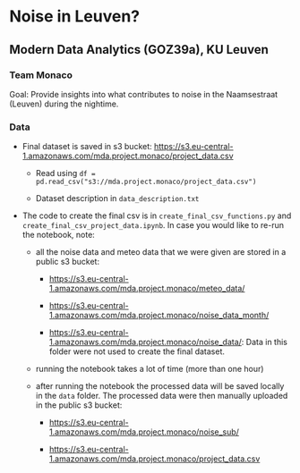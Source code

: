 # Noise in Leuven?

## Modern Data Analytics (GOZ39a), KU Leuven

### Team Monaco

Goal: Provide insights into what contributes to noise in the Naamsestraat (Leuven) during the nightime.

### Data 

* Final dataset is saved in s3 bucket: <a href="https://s3.eu-central-1.amazonaws.com/mda.project.monaco/project_data.csv">https://s3.eu-central-1.amazonaws.com/mda.project.monaco/project_data.csv</a>

  + Read using `df = pd.read_csv("s3://mda.project.monaco/project_data.csv")`

  + Dataset description in `data_description.txt`

* The code to create the final csv is in `create_final_csv_functions.py` and `create_final_csv_project_data.ipynb`. In case you would like to re-run the notebook, note: 
  
  + all the noise data and meteo data that we were given are stored in a public s3 bucket:
    
    + <a href="https://s3.eu-central-1.amazonaws.com/mda.project.monaco/meteo_data/">https://s3.eu-central-1.amazonaws.com/mda.project.monaco/meteo_data/</a>
    
    + <a heref="https://s3.eu-central-1.amazonaws.com/mda.project.monaco/noise_data_month/">https://s3.eu-central-1.amazonaws.com/mda.project.monaco/noise_data_month/</a>
    
    + <a href="https://s3.eu-central-1.amazonaws.com/mda.project.monaco/noise_data/">https://s3.eu-central-1.amazonaws.com/mda.project.monaco/noise_data/</a>: Data in this folder were not used to create the final dataset. 
  
  + running the notebook takes a lot of time (more than one hour) 
  
  + after running the notebook the processed data will be saved locally in the `data` folder. The processed data were then manually uploaded in the public s3 bucket: 
  
    + <a href="https://s3.eu-central-1.amazonaws.com/mda.project.monaco/noise_sub/">https://s3.eu-central-1.amazonaws.com/mda.project.monaco/noise_sub/</a> 
    
    + <a href="https://s3.eu-central-1.amazonaws.com/mda.project.monaco/project_data.csv">https://s3.eu-central-1.amazonaws.com/mda.project.monaco/project_data.csv</a>
  
 







